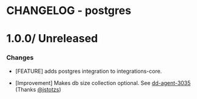 # CHANGELOG - postgres

1.0.0/ Unreleased
==================

### Changes

* [FEATURE] adds postgres integration to integrations-core.

* [Improvement] Makes db size collection optional. See [dd-agent-3035](https://github.com/datadog/dd-agent/issues/3035) (Thanks [@jstotzs][])

<!--- The following link definition list is generated by PimpMyChangelog --->
[@jstotzs]: https://github.com/jstotzs